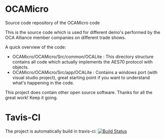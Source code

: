 # OCAMicro
Source code repository of the OCAMicro code

This is the source code which is used for different demo's performed by the OCA Alliance member companies on different trade shows. 

A quick overview of the code:

- OCAMicro/OCAMicro/Src/common/OCALite : This directory structure contains all code which actually implements the AES70 protocol with objects. 
- OCAMicro/OCAMicro/Src/app/OCALite : Contains a windows port (with visual studio project), great starting point if you want to understand what's happening in the code.


This project does contain other open source software. Thanks for all the great work! Keep it going.

# Tavis-CI

The project is automatically build in travis-ci: [![Build Status](https://secure.travis-ci.org/OCAAlliance/OCAMicro.svg?branch=master)](http://travis-ci.org/OCAAlliance/OCAMicro)
